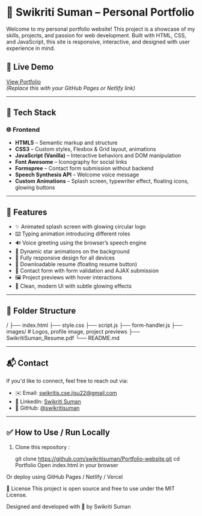 # 💼 Swikriti Suman – Personal Portfolio

Welcome to my personal portfolio website! This project is a showcase of my skills, projects, and passion for web development. Built with HTML, CSS, and JavaScript, this site is responsive, interactive, and designed with user experience in mind.

## 🚀 Live Demo

[View Portfolio](https://685911600d0426cf6f7552f8--clinquant-manatee-4b7214.netlify.app/)  
_(Replace this with your GitHub Pages or Netlify link)_

---

## 🧰 Tech Stack

### 🌐 Frontend
- **HTML5** – Semantic markup and structure
- **CSS3** – Custom styles, Flexbox & Grid layout, animations
- **JavaScript (Vanilla)** – Interactive behaviors and DOM manipulation
- **Font Awesome** – Iconography for social links
- **Formspree** – Contact form submission without backend
- **Speech Synthesis API** – Welcome voice message
- **Custom Animations** – Splash screen, typewriter effect, floating icons, glowing buttons

---

## 🧩 Features

- ✨ Animated splash screen with glowing circular logo
- ⌨️ Typing animation introducing different roles
- 🔊 Voice greeting using the browser’s speech engine
- 🌟 Dynamic star animations on the background
- 📱 Fully responsive design for all devices
- 📎 Downloadable resume (floating resume button)
- 💬 Contact form with form validation and AJAX submission
- 🖼️ Project previews with hover interactions
- 🎨 Clean, modern UI with subtle glowing effects

---

## 📁 Folder Structure
/
├── index.html
├── style.css
├── script.js
├── form-handler.js
├── images/ # Logos, profile image, project previews
├── SwikritiSuman_Resume.pdf
└── README.md


---

## 📬 Contact

If you'd like to connect, feel free to reach out via:
- ✉️ Email: [swikritis.cse.jisu22@gmail.com](mailto:swikritis.cse.jisu22@gmail.com)
- 💼 LinkedIn: [Swikriti Suman](https://www.linkedin.com/in/swikriti-suman-27b549226/)
- 🐙 GitHub: [@swikritisuman](https://github.com/swikritisuman)

---

## ✅ How to Use / Run Locally

1. Clone this repository : 
   
   git clone https://github.com/swikritisuman/Portfolio-website.git
   cd Portfolio
Open index.html in your browser

Or deploy using GitHub Pages / Netlify / Vercel

🪪 License
This project is open source and free to use under the MIT License.

Designed and developed with 💙 by Swikriti Suman



